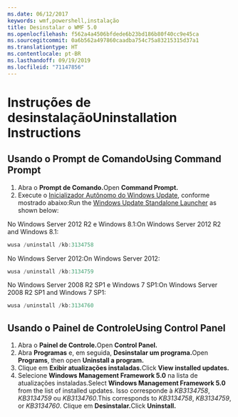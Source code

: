 ```yaml
---
ms.date: 06/12/2017
keywords: wmf,powershell,instalação
title: Desinstalar o WMF 5.0
ms.openlocfilehash: f562a4a4506bfdede6b23bd186b80f40cc9e45ca
ms.sourcegitcommit: 0a6b562a497860caadba754c75a83215315d37a1
ms.translationtype: HT
ms.contentlocale: pt-BR
ms.lasthandoff: 09/19/2019
ms.locfileid: "71147856"
---
```

# <a name="uninstallation-instructions"></a><span data-ttu-id="33ba8-103">Instruções de desinstalação</span><span class="sxs-lookup"><span data-stu-id="33ba8-103">Uninstallation Instructions</span></span>

## <a name="using-command-prompt"></a><span data-ttu-id="33ba8-104">Usando o Prompt de Comando</span><span class="sxs-lookup"><span data-stu-id="33ba8-104">Using Command Prompt</span></span>

1. <span data-ttu-id="33ba8-105">Abra o **Prompt de Comando.**</span><span class="sxs-lookup"><span data-stu-id="33ba8-105">Open **Command Prompt.**</span></span>
2. <span data-ttu-id="33ba8-106">Execute o [Inicializador Autônomo do Windows Update](https://support.microsoft.com/en-us/kb/934307), conforme mostrado abaixo:</span><span class="sxs-lookup"><span data-stu-id="33ba8-106">Run the [Windows Update Standalone Launcher](https://support.microsoft.com/en-us/kb/934307) as shown below:</span></span>

<span data-ttu-id="33ba8-107">No Windows Server 2012 R2 e Windows 8.1:</span><span class="sxs-lookup"><span data-stu-id="33ba8-107">On Windows Server 2012 R2 and Windows 8.1:</span></span>

```powershell
wusa /uninstall /kb:3134758
```

<span data-ttu-id="33ba8-108">No Windows Server 2012:</span><span class="sxs-lookup"><span data-stu-id="33ba8-108">On Windows Server 2012:</span></span>

```powershell
wusa /uninstall /kb:3134759
```

<span data-ttu-id="33ba8-109">No Windows Server 2008 R2 SP1 e Windows 7 SP1:</span><span class="sxs-lookup"><span data-stu-id="33ba8-109">On Windows Server 2008 R2 SP1 and Windows 7 SP1:</span></span>

```powershell
wusa /uninstall /kb:3134760
```

## <a name="using-control-panel"></a><span data-ttu-id="33ba8-110">Usando o Painel de Controle</span><span class="sxs-lookup"><span data-stu-id="33ba8-110">Using Control Panel</span></span>

1. <span data-ttu-id="33ba8-111">Abra o **Painel de Controle.**</span><span class="sxs-lookup"><span data-stu-id="33ba8-111">Open **Control Panel.**</span></span>
2. <span data-ttu-id="33ba8-112">Abra **Programas** e, em seguida, **Desinstalar um programa.**</span><span class="sxs-lookup"><span data-stu-id="33ba8-112">Open **Programs**, then open **Uninstall a program.**</span></span>
3. <span data-ttu-id="33ba8-113">Clique em **Exibir atualizações instaladas.**</span><span class="sxs-lookup"><span data-stu-id="33ba8-113">Click **View installed updates.**</span></span>
4. <span data-ttu-id="33ba8-114">Selecione **Windows Management Framework 5.0** na lista de atualizações instaladas.</span><span class="sxs-lookup"><span data-stu-id="33ba8-114">Select **Windows Management Framework 5.0** from the list of installed updates.</span></span> <span data-ttu-id="33ba8-115">Isso corresponde à *KB3134758*, *KB3134759* ou *KB3134760*.</span><span class="sxs-lookup"><span data-stu-id="33ba8-115">This corresponds to *KB3134758*, *KB3134759*, or *KB3134760*.</span></span> <span data-ttu-id="33ba8-116">Clique em **Desinstalar.**</span><span class="sxs-lookup"><span data-stu-id="33ba8-116">Click **Uninstall.**</span></span>
